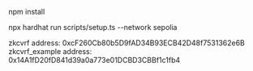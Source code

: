 npm install

npx hardhat run scripts/setup.ts --network sepolia

zkcvrf address:  0xcF260Cb80b5D9fAD34B93ECB42D48f7531362e6B
zkcvrf_example address:  0x14A1fD20fD841d39a0a773e01DCBD3CBBf1c1fb4

